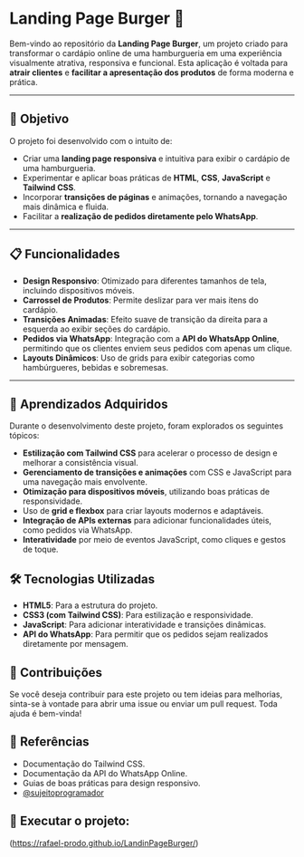 # Landing Page Burger 🍔

Bem-vindo ao repositório da **Landing Page Burger**, um projeto criado para transformar o cardápio online de uma hamburgueria em uma experiência visualmente atrativa, responsiva e funcional. Esta aplicação é voltada para **atrair clientes** e **facilitar a apresentação dos produtos** de forma moderna e prática.

---

## 🌟 Objetivo

O projeto foi desenvolvido com o intuito de:

- Criar uma **landing page responsiva** e intuitiva para exibir o cardápio de uma hamburgueria.
- Experimentar e aplicar boas práticas de **HTML**, **CSS**, **JavaScript** e **Tailwind CSS**.
- Incorporar **transições de páginas** e animações, tornando a navegação mais dinâmica e fluida.
- Facilitar a **realização de pedidos diretamente pelo WhatsApp**.

---

## 📋 Funcionalidades

- **Design Responsivo**: Otimizado para diferentes tamanhos de tela, incluindo dispositivos móveis.
- **Carrossel de Produtos**: Permite deslizar para ver mais itens do cardápio.
- **Transições Animadas**: Efeito suave de transição da direita para a esquerda ao exibir seções do cardápio.
- **Pedidos via WhatsApp**: Integração com a **API do WhatsApp Online**, permitindo que os clientes enviem seus pedidos com apenas um clique.
- **Layouts Dinâmicos**: Uso de grids para exibir categorias como hambúrgueres, bebidas e sobremesas.

---

## 🧠 Aprendizados Adquiridos

Durante o desenvolvimento deste projeto, foram explorados os seguintes tópicos:

- **Estilização com Tailwind CSS** para acelerar o processo de design e melhorar a consistência visual.
- **Gerenciamento de transições e animações** com CSS e JavaScript para uma navegação mais envolvente.
- **Otimização para dispositivos móveis**, utilizando boas práticas de responsividade.
- Uso de **grid e flexbox** para criar layouts modernos e adaptáveis.
- **Integração de APIs externas** para adicionar funcionalidades úteis, como pedidos via WhatsApp.
- **Interatividade** por meio de eventos JavaScript, como cliques e gestos de toque.

## 🛠️ Tecnologias Utilizadas

- **HTML5**: Para a estrutura do projeto.
- **CSS3 (com Tailwind CSS)**: Para estilização e responsividade.
- **JavaScript**: Para adicionar interatividade e transições dinâmicas.
- **API do WhatsApp**: Para permitir que os pedidos sejam realizados diretamente por mensagem.
  
## 🌟 Contribuições

Se você deseja contribuir para este projeto ou tem ideias para melhorias, sinta-se à vontade para abrir uma issue ou enviar um pull request. Toda ajuda é bem-vinda!

## 📖 Referências

- Documentação do Tailwind CSS.
- Documentação da API do WhatsApp Online.
- Guias de boas práticas para design responsivo.
- [@sujeitoprogramador](https://www.youtube.com/@Sujeitoprogramador)

## 🚀 Executar o projeto:

(https://rafael-prodo.github.io/LandinPageBurger/)
